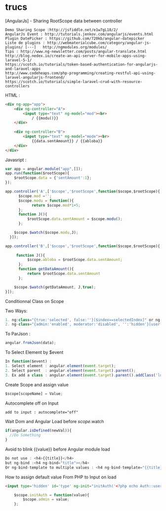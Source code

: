 # trucs
[AngularJs] - Sharing RootScope data between controller
```TEXT
Demo Sharing Scope :http://jsfiddle.net/e1w7gL18/2/
AngularJs Event : http://tutorials.jenkov.com/angularjs/events.html
Plugin DatePicker : https://github.com/720kb/angular-datepicker
Liste de plugins : http://webmaterialcube.com/category/angular-js-plugins/ [---]   http://ngmodules.org/modules/
Tips : http://www.ng-newsletter.com/posts/angular-translate.html
http://blog.nedex.io/create-an-api-server-for-mobile-apps-using-laravel-5-1/
https://scotch.io/tutorials/token-based-authentication-for-angularjs-and-laravel-apps
http://www.codeheaps.com/php-programming/creating-restful-api-using-laravel-angularjs-frontend/
https://scotch.io/tutorials/simple-laravel-crud-with-resource-controllers
```


HTML : 
```HTML
<div ng-app="app">
    <div ng-controller="A">
        <input type="text" ng-model="mod"><br>
            / {{modu()}}
    </div>
            
    <div ng-controller="B">
        <input type="text" ng-model="mode"><br>
            {{data.sentAmount}} / {{abloba}}
    </div>
</div>

```
Javasript : 
```javascript
var app = angular.module("app",[]);
app.run(function($rootScope){
	$rootScope.data = {'sentAmount':1};
});

app.controller('A',['$scope','$rootScope',function($scope,$rootScope){
      $scope.mod ='';
      $scope.modu = function(){
            return $scope.mod*1+5;
      };
      function J(){
          $rootScope.data.sentAmount = $scope.modu();
      };

  	$scope.$watch($scope.modu,J);
  }]);

app.controller('B',['$scope','$rootScope',function($scope,$rootScope){
 	
     function J(){
          $scope.abloba = $rootScope.data.sentAmount;
      };
      function getDataAmount(){
          return $rootScope.data.sentAmount
      };

    $scope.$watch(getDataAmount, J,true);
}]);
```

Conditionnal Class on Scope

Two Ways:

```javascript
1. ng:class="{true:'selected', false:''}[$index==selectedIndex]" or ng-class="{selected: $index==selectedIndex}"
2. ng-class="{admin:'enabled', moderator:'disabled', '':'hidden'}[user.role]"
```

To ParJson : 
```javascript
angular.fromJson(data);
```


To Select Element by $event
```javascript
In function($event) :
1. Select element : angular.element(event.target);
2. Select parent  : angular.element(event.target).parent();
3. Ex add a class : angular.element(event.target).parent().addClass('loading');
```
Create Scope and assign value
```javascript
$scope[scopeName] = Value;
```

Autocomplete off on Input
```HTML
add to input : autocomplete="off"
```

Wait Dom and Angular Load before $scope.$watch
```javascript
if(angular.isDefined(newVal)){
  //Do Something
}
```

Avoid to blink {{value}} before Angular module load
```javascript
Do not use : <h4>{{title}}</h4>
but ng-bind :<h4 ng-bind="title"></h4>
Or ng-bind-template to multiple values : <h4 ng-bind-template="{{title}} {{date}}"></h4>
```

How to assign default value From PHP to Input on load
```HTML
<input type='hidden' id='type' ng-init="initAuth('<?php echo Auth::user();?>')" ng-model="admin">
```
```javascript
    $scope.initAuth = function(value){
        $scope.admin = value;
    };
```
